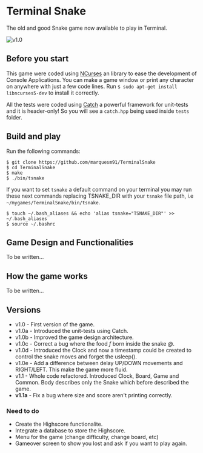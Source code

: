 # Terminal Snake

The old and good Snake game now available to play in Terminal.

![v1.0](http://i.imgur.com/pokjYD5.png)

## Before you start

This game were coded using <a href="https://github.com/gittup/ncurses">NCurses</a> an library to ease the development of Console Applications. You can make a game window or print any character on anywhere with just a few code lines. Run `$ sudo apt-get install libncurses5-dev` to install it correctly.

All the tests were coded using <a href="https://github.com/philsquared/Catch">Catch</a> a powerful framework for unit-tests and it is header-only! So you will see a `catch.hpp` being used inside `tests` folder.

## Build and play

Run the following commands:

```
$ git clone https://github.com/marquesm91/TerminalSnake
$ cd TerminalSnake
$ make
$ ./bin/tsnake
```

If you want to set `tsnake` a default command on your terminal you may run these next commands replacing TSNAKE_DIR with your `tsnake` file path, i.e `~/mygames/TerminalSnake/bin/tsnake`.

```
$ touch ~/.bash_aliases && echo 'alias tsnake="TSNAKE_DIR"' >> ~/.bash_aliases
$ source ~/.bashrc
```

## Game Design and Functionalities

To be written...

## How the game works

To be written...

## Versions

* v1.0 - First version of the game. 
* v1.0a - Introduced the unit-tests using Catch.
* v1.0b - Improved the game design architecture.
* v1.0c - Correct a bug where the food <em>f</em> born inside the snake <em>@</em>.
* v1.0d - Introduced the Clock and now a timestamp could be created to control the snake moves and forget the usleep().
* v1.0e - Add a difference between delay UP/DOWN movements and RIGHT/LEFT. This make the game more fluid.
* v1.1 - Whole code refactored. Introduced Clock, Board, Game and Common. Body describes only the Snake which before described the game.
* <strong>v1.1a</strong> - Fix a bug where size and score aren't printing correctly.

### Need to do

* Create the Highscore functionalite.
* Integrate a database to store the Highscore.
* Menu for the game (change difficulty, change board, etc)
* Gameover screen to show you lost and ask if you want to play again.